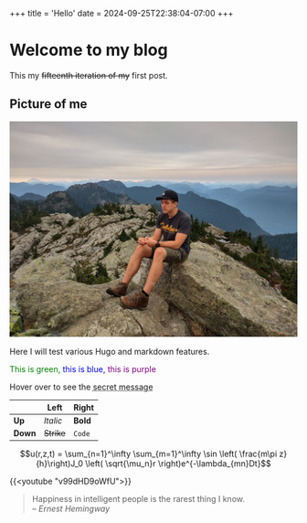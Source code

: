 +++
title = 'Hello'
date = 2024-09-25T22:38:04-07:00
+++

# Welcome to my blog
This my ~~fifteenth iteration of my~~ first post.

## Picture of me

![Golden Ears](images/ronGolden.jpg)

Here I will test various Hugo and markdown features.

<span style="color:green"> This is green,</span>
<span style="color:blue"> this is blue,</span>
<span style="color:purple"> this is purple</span>

Hover over to see the <abbr title="Eat your vegetables">secret message </abbr>

||Left|Right|
|-|----|-----|
|**Up**|_Italic_|**Bold**|
|**Down**|~~Strike~~|`Code`|

$$u(r,z,t) = \sum_{n=1}^\infty \sum_{m=1}^\infty \sin \left( \frac{m\pi z}{h}\right)J_0 \left( \sqrt{\mu_n}r \right)e^{-\lambda_{mn}Dt}$$

{{<youtube "v99dHD9oWfU">}}

> Happiness in intelligent people is the rarest thing I know.<br>
> – <cite> Ernest Hemingway </cite>

